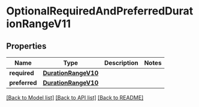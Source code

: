 # OptionalRequiredAndPreferredDurationRangeV11


## Properties
Name | Type | Description | Notes
------------ | ------------- | ------------- | -------------
**required** | [**DurationRangeV10**](DurationRangeV10.md) |  | 
**preferred** | [**DurationRangeV10**](DurationRangeV10.md) |  | 

[[Back to Model list]](../README.md#documentation-for-models) [[Back to API list]](../README.md#documentation-for-api-endpoints) [[Back to README]](../README.md)


